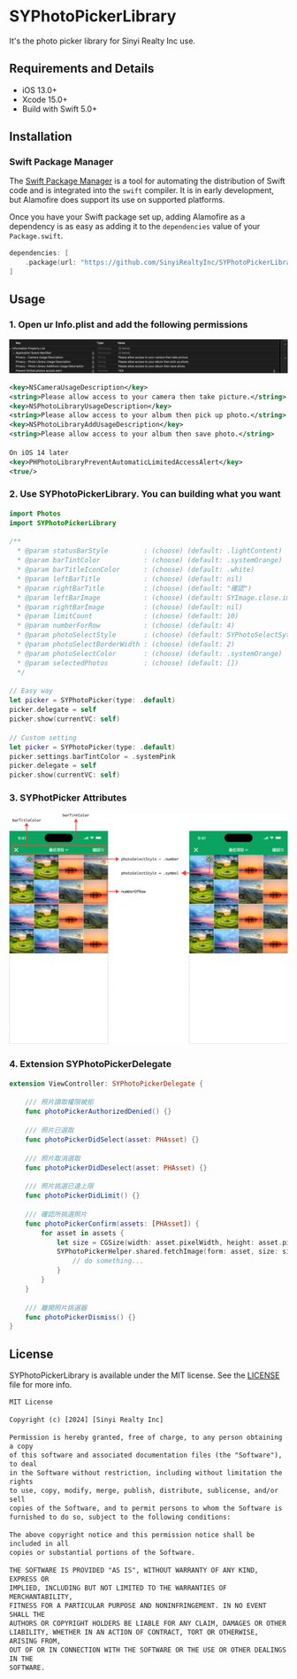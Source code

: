 # SYPhotoPickerLibrary

It's the photo picker library for Sinyi Realty Inc use.

## Requirements and Details

- iOS 13.0+
- Xcode 15.0+
- Build with Swift 5.0+

## Installation

### Swift Package Manager

The [Swift Package Manager](https://swift.org/package-manager/) is a tool for automating the distribution of Swift code and is integrated into the `swift` compiler. It is in early development, but Alamofire does support its use on supported platforms.

Once you have your Swift package set up, adding Alamofire as a dependency is as easy as adding it to the `dependencies` value of your `Package.swift`.

```swift
dependencies: [
    .package(url: "https://github.com/SinyiRealtyInc/SYPhotoPickerLibrary", .upToNextMajor(from: "1.0.9"))
]
```

## Usage

### 1. Open ur Info.plist and add the following permissions

![Photo Permission](https://github.com/SinyiRealtyInc/SYPhotoPickerLibrary/blob/main/Resource/lib-img-0.png)

```xml
<key>NSCameraUsageDescription</key>
<string>Please allow access to your camera then take picture.</string>
<key>NSPhotoLibraryUsageDescription</key>
<string>Please allow access to your album then pick up photo.</string>
<key>NSPhotoLibraryAddUsageDescription</key>
<string>Please allow access to your album then save photo.</string>

On iOS 14 later
<key>PHPhotoLibraryPreventAutomaticLimitedAccessAlert</key>
<true/>
```

### 2. Use SYPhotoPickerLibrary. You can building what you want

```swift
import Photos
import SYPhotoPickerLibrary

/**
  * @param statusBarStyle         : (choose) (default: .lightContent)
  * @param barTintColor           : (choose) (default: .systemOrange)     
  * @param barTitleIconColor      : (choose) (default: .white) 
  * @param leftBarTitle           : (choose) (default: nil)
  * @param rightBarTitle          : (choose) (default: "確認")
  * @param leftBarImage           : (choose) (default: SYImage.close.image)
  * @param rightBarImage          : (choose) (default: nil)
  * @param limitCount             : (choose) (default: 10)
  * @param numberForRow           : (choose) (default: 4)
  * @param photoSelectStyle       : (choose) (default: SYPhotoSelectSytle.number)
  * @param photoSelectBorderWidth : (choose) (default: 2)
  * @param photoSelectColor       : (choose) (default: .systemOrange)
  * @param selectedPhotos         : (choose) (default: [])
  */

// Easy way
let picker = SYPhotoPicker(type: .default)
picker.delegate = self
picker.show(currentVC: self)

// Custom setting
let picker = SYPhotoPicker(type: .default)
picker.settings.barTintColor = .systemPink
picker.delegate = self
picker.show(currentVC: self)
```

### 3. SYPhotPicker Attributes

![SYPhotPicker Attributes](https://github.com/SinyiRealtyInc/SYPhotoPickerLibrary/blob/main/Resource/lib-img-1.png)

### 4. Extension SYPhotoPickerDelegate

```swift
extension ViewController: SYPhotoPickerDelegate {
    
    /// 照片讀取權限被拒
    func photoPickerAuthorizedDenied() {}
    
    /// 照片已選取
    func photoPickerDidSelect(asset: PHAsset) {}
    
    /// 照片取消選取
    func photoPickerDidDeselect(asset: PHAsset) {}
    
    /// 照片挑選已達上限
    func photoPickerDidLimit() {}
    
    /// 確認所挑選照片
    func photoPickerConfirm(assets: [PHAsset]) {
        for asset in assets {
            let size = CGSize(width: asset.pixelWidth, height: asset.pixelHeight)
            SYPhotoPickerHelper.shared.fetchImage(form: asset, size: size) { image in
                // do something...
            }
        }
    }
    
    /// 離開照片挑選器
    func photoPickerDismiss() {}
}
```

## License

SYPhotoPickerLibrary is available under the MIT license. See the [LICENSE](LICENSE) file for more info.

    MIT License

    Copyright (c) [2024] [Sinyi Realty Inc]

    Permission is hereby granted, free of charge, to any person obtaining a copy
    of this software and associated documentation files (the "Software"), to deal
    in the Software without restriction, including without limitation the rights
    to use, copy, modify, merge, publish, distribute, sublicense, and/or sell
    copies of the Software, and to permit persons to whom the Software is
    furnished to do so, subject to the following conditions:

    The above copyright notice and this permission notice shall be included in all
    copies or substantial portions of the Software.

    THE SOFTWARE IS PROVIDED "AS IS", WITHOUT WARRANTY OF ANY KIND, EXPRESS OR
    IMPLIED, INCLUDING BUT NOT LIMITED TO THE WARRANTIES OF MERCHANTABILITY,
    FITNESS FOR A PARTICULAR PURPOSE AND NONINFRINGEMENT. IN NO EVENT SHALL THE
    AUTHORS OR COPYRIGHT HOLDERS BE LIABLE FOR ANY CLAIM, DAMAGES OR OTHER
    LIABILITY, WHETHER IN AN ACTION OF CONTRACT, TORT OR OTHERWISE, ARISING FROM,
    OUT OF OR IN CONNECTION WITH THE SOFTWARE OR THE USE OR OTHER DEALINGS IN THE
    SOFTWARE.

